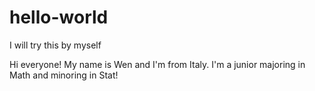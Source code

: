 # hello-world
I will try this by myself

Hi everyone! My name is Wen and I'm from Italy. I'm a junior majoring in Math and minoring in Stat!
